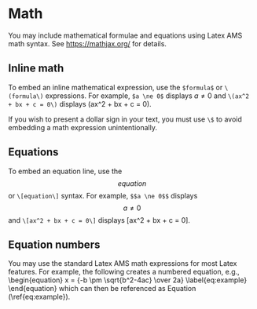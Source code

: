 # Math

You may include mathematical formulae and equations using Latex AMS math syntax. See https://mathjax.org/ for details.

## Inline math

To embed an inline mathematical expression, use the `$formula$` or `\(formula\)` expressions.  For example, `$a \ne 0$` displays $a \ne 0$ and `\(ax^2 + bx + c = 0\)` displays \(ax^2 + bx + c = 0\).

If you wish to present a dollar sign in your text, you must use `\$` to avoid embedding a math expression unintentionally.

## Equations

To embed an equation line, use the $$equation$$ or `\[equation\]` syntax.
For example, `$$a \ne 0$$` displays $$a \ne 0$$ and `\[ax^2 + bx + c = 0\]` displays \[ax^2 + bx + c = 0\].

## Equation numbers

You may use the standard Latex AMS math expressions for most Latex features. For example, the following creates a numbered equation, e.g.,
\begin{equation}
    x = {-b \pm \sqrt{b^2-4ac} \over 2a}
    \label{eq:example}
\end{equation}
which can then be referenced as Equation (\ref{eq:example}).